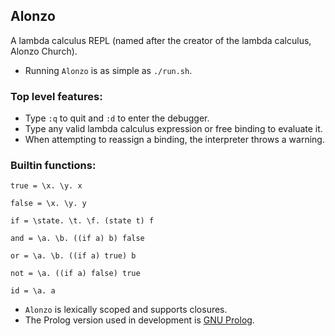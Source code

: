 ## Alonzo

A lambda calculus REPL (named after the creator of the lambda calculus, Alonzo Church).

- Running `Alonzo` is as simple as `./run.sh`.

### Top level features:
- Type `:q` to quit and `:d` to enter the debugger.
- Type any valid lambda calculus expression or free binding to evaluate it.
- When attempting to reassign a binding, the interpreter throws a warning.
  
### Builtin functions:
```
true = \x. \y. x

false = \x. \y. y

if = \state. \t. \f. (state t) f

and = \a. \b. ((if a) b) false

or = \a. \b. ((if a) true) b

not = \a. ((if a) false) true

id = \a. a
```
- `Alonzo` is lexically scoped and supports closures.
- The Prolog version used in development is [GNU Prolog](http://www.gprolog.org/manual/gprolog.html).

